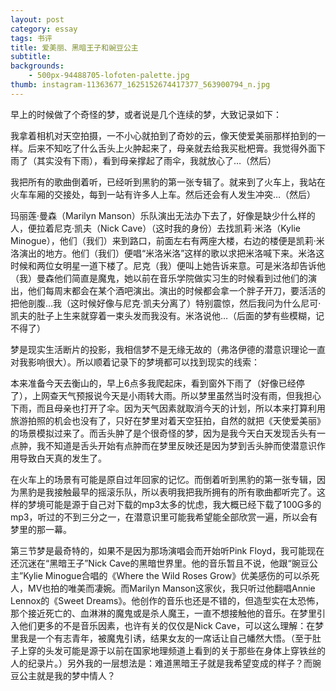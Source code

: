 ```yaml
---
layout: post
category: essay
tags: 书评
title: 爱美丽、黑暗王子和豌豆公主
subtitle: 
backgrounds:
    - 500px-94488705-lofoten-palette.jpg
thumb: instagram-11363677_1625152674417377_563900794_n.jpg
---
```


早上的时候做了个奇怪的梦，或者说是几个连续的梦，大致记录如下：

我拿着相机对天空拍摄，一不小心就拍到了奇妙的云，像天使爱美丽那样拍到的一样。后来不知吃了什么舌头上火肿起来了，母亲就去给我买枇杷膏。我觉得外面下雨了（其实没有下雨），看到母亲撑起了雨伞，我就放心了…（然后）

我把所有的歌曲倒着听，已经听到黑豹的第一张专辑了。就来到了火车上，我站在火车车厢的交接处，每到一站有许多人上车。然后还会有人发生冲突…（然后）

玛丽莲·曼森（Marilyn Manson）乐队演出无法办下去了，好像是缺少什么样的人，便拉着尼克·凯夫（Nick Cave）（这时我的身份）去找凯莉·米洛（Kylie Minogue），他们（我们）来到路口，前面左右有两座大楼，右边的楼便是凯莉·米洛演出的地方。他们（我们）便唱“米洛米洛”这样的歌以求把米洛喊下来。米洛这时候和两位女明星一道下楼了。尼克（我）便叫上她告诉来意。可是米洛却告诉他（我）曼森他们简直是魔鬼，她以前在音乐学院做实习生的时候看到过他们的演出，他们每周末都会在某个酒吧演出。演出的时候都会拿一个胖子开刀，要活活的把他剖腹…我（这时候好像与尼克·凯夫分离了）特别震惊，然后我问为什么尼可·凯夫的肚子上生来就穿着一束头发而我没有。米洛说他…（后面的梦有些模糊，记不得了）
 
梦是现实生活断片的投影，我相信梦不是无缘无故的（弗洛伊德的潜意识理论一直对我影响很大）。所以顺着记录下的梦境都可以找到现实的线索：

本来准备今天去衡山的，早上6点多我爬起床，看到窗外下雨了（好像已经停了），上网查天气预报说今天是小雨转大雨。所以梦里虽然当时没有雨，但我担心下雨，而且母亲也打开了伞。因为天气因素就取消今天的计划，所以本来打算利用旅游拍照的机会也没有了，只好在梦里对着天空狂拍，自然的就把《天使爱美丽》的场景模拟过来了。而舌头肿了是个很奇怪的梦，因为是我今天白天发现舌头有一点肿，我不知道是舌头开始有点肿而在梦里反映还是因为梦到舌头肿而使潜意识作用导致白天真的发生了。

在火车上的场景有可能是原自过年回家的记忆。而倒着听到黑豹的第一张专辑，因为黑豹是我接触最早的摇滚乐队，所以表明我把我所拥有的所有歌曲都听完了。这样的梦境可能是源于自己对下载的mp3太多的忧虑，我大概已经下载了100G多的mp3，听过的不到三分之一，在潜意识里可能我希望能全部欣赏一遍，所以会有梦里的那一幕。

第三节梦是最奇特的，如果不是因为那场演唱会而开始听Pink Floyd，我可能现在还沉迷在“黑暗王子”Nick Cave的黑暗世界里。他的音乐暂且不说，他跟“豌豆公主”Kylie Minogue合唱的《Where the Wild Roses Grow》优美感伤的可以杀死人，MV也拍的唯美而凄婉。而Marilyn Manson这家伙，我只听过他翻唱Annie Lennox的《Sweet Dreams》。他创作的音乐也还是不错的，但造型实在太恐怖，那个接近死亡的、血淋淋的魔鬼或是杀人魔王，一直不想接触他的音乐。在梦里引入他们更多的不是音乐因素，也许有关的仅仅是Nick Cave，可以这么理解：在梦里我是一个有志青年，被魔鬼引诱，结果女友的一席话让自己幡然大悟。（至于肚子上穿的头发可能是源于以前在国家地理频道上看到的关于那些在身体上穿铁丝的人的纪录片。）另外我的一层想法是：难道黑暗王子就是我希望变成的样子？而豌豆公主就是我的梦中情人？
